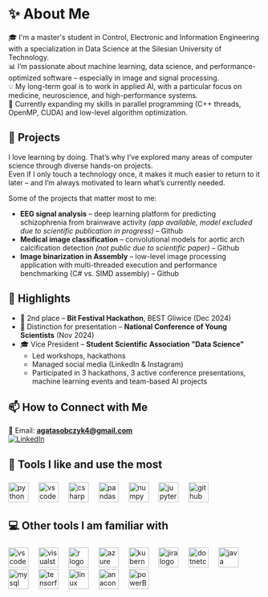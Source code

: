 
# ✨ About Me

🎓 I'm a master's student in Control, Electronic and Information Engineering with a specialization in Data Science at the Silesian University of Technology.  <br>
📊 I’m passionate about machine learning, data science, and performance-optimized software – especially in image and signal processing.  <br>
💡 My long-term goal is to work in applied AI, with a particular focus on medicine, neuroscience, and high-performance systems.  <br>
🌱 Currently expanding my skills in parallel programming (C++ threads, OpenMP, CUDA) and low-level algorithm optimization.  



## 🚀 Projects

I love learning by doing. That’s why I’ve explored many areas of computer science through diverse hands-on projects.  
Even if I only touch a technology once, it makes it much easier to return to it later – and I’m always motivated to learn what’s currently needed.

Some of the projects that matter most to me:
- **EEG signal analysis** – deep learning platform for predicting schizophrenia from brainwave activity *(app available, model excluded due to scientific publication in progress)* – Github
- **Medical image classification** – convolutional models for aortic arch calcification detection *(not public due to scientific paper)* – Github
- **Image binarization in Assembly** – low-level image processing application with multi-threaded execution and performance benchmarking (C# vs. SIMD assembly) – Github



## 📌 Highlights

- 🥈 2nd place – **Bit Festival Hackathon**, BEST Gliwice (Dec 2024)  
- 🧠 Distinction for presentation – **National Conference of Young Scientists** (Nov 2024)  
- 🎓 Vice President – **Student Scientific Association "Data Science"**  
  - Led workshops, hackathons
  - Managed social media (LinkedIn & Instagram)  
  - Participated in 3 hackathons, 3 active conference presentations, machine learning events and team-based AI projects  



## 📫 How to Connect with Me

📧 Email: **agatasobczyk4@gmail.com**  
[![LinkedIn](https://raw.githubusercontent.com/maurodesouza/profile-readme-generator/master/src/assets/icons/social/linkedin/default.svg)](https://www.linkedin.com/in/agata-sobczyk-ds/)


###

<h2 align="left">💙 Tools I like and use the most</h2>

###

<div align="left">
  <img src="https://cdn.jsdelivr.net/gh/devicons/devicon/icons/python/python-original.svg" height="40" alt="python logo"  />
  <img width="12" />
  <img src="https://cdn.jsdelivr.net/gh/devicons/devicon/icons/vscode/vscode-original.svg" height="40" alt="vscode logo"  />
  <img width="12" />
  <img src="https://cdn.jsdelivr.net/gh/devicons/devicon/icons/csharp/csharp-original.svg" height="40" alt="csharp logo"  />
  <img width="12" />
  <img src="https://cdn.jsdelivr.net/gh/devicons/devicon/icons/pandas/pandas-original.svg" height="40" alt="pandas logo"  />
  <img width="12" />
  <img src="https://cdn.jsdelivr.net/gh/devicons/devicon/icons/numpy/numpy-original.svg" height="40" alt="numpy logo"  />
  <img width="12" />
  <img src="https://cdn.jsdelivr.net/gh/devicons/devicon/icons/jupyter/jupyter-original.svg" height="40" alt="jupyter logo"  />
  <img width="12" />
  <img src="https://cdn.jsdelivr.net/gh/devicons/devicon/icons/github/github-original.svg" height="40" alt="github logo"  />
</div>

###

<h2 align="left">💻 Other tools I am familiar with</h2>

###

<div align="left">
  <img src="https://cdn.jsdelivr.net/gh/devicons/devicon/icons/vscode/vscode-original.svg" height="40" alt="vscode logo"  />
  <img width="12" />
  <img src="https://cdn.jsdelivr.net/gh/devicons/devicon/icons/visualstudio/visualstudio-plain.svg" height="40" alt="visualstudio logo"  />
  <img width="12" />
  <img src="https://cdn.jsdelivr.net/gh/devicons/devicon/icons/r/r-original.svg" height="40" alt="r logo"  />
  <img width="12" />
  <img src="https://cdn.jsdelivr.net/gh/devicons/devicon/icons/azure/azure-original.svg" height="40" alt="azure logo"  />
  <img width="12" />
  <img src="https://cdn.jsdelivr.net/gh/devicons/devicon/icons/kubernetes/kubernetes-plain.svg" height="40" alt="kubernetes logo"  />
  <img width="12" />
  <img src="https://cdn.jsdelivr.net/gh/devicons/devicon/icons/jira/jira-original.svg" height="40" alt="jira logo"  />
  <img width="12" />
  <img src="https://cdn.jsdelivr.net/gh/devicons/devicon/icons/dotnetcore/dotnetcore-original.svg" height="40" alt="dotnetcore logo"  />
  <img width="12" />
  <img src="https://cdn.jsdelivr.net/gh/devicons/devicon/icons/java/java-original.svg" height="40" alt="java logo"  />
  <img width="12" />
  <img src="https://cdn.jsdelivr.net/gh/devicons/devicon/icons/mysql/mysql-original.svg" height="40" alt="mysql logo"  />
  <img width="12" />
  <img src="https://cdn.jsdelivr.net/gh/devicons/devicon/icons/tensorflow/tensorflow-original.svg" height="40" alt="tensorflow logo"  />
  <img width="12" />
  <img src="https://cdn.jsdelivr.net/gh/devicons/devicon/icons/linux/linux-original.svg" height="40" alt="linux logo"  />
  <img width="12" />
  <img src="https://cdn.jsdelivr.net/gh/devicons/devicon/icons/anaconda/anaconda-original.svg" height="40" alt="anaconda logo"  />  
  <img width="12" />
  <img src="https://upload.wikimedia.org/wikipedia/commons/thumb/c/cf/New_Power_BI_Logo.svg/600px-New_Power_BI_Logo.svg.png?20210102182532" height="40" alt="powerBi logo"  />
</div>
